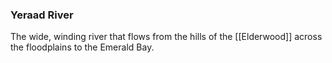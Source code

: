 ### Yeraad River

The wide, winding river that flows from the hills of the [[Elderwood]] across the floodplains to the Emerald Bay. 
